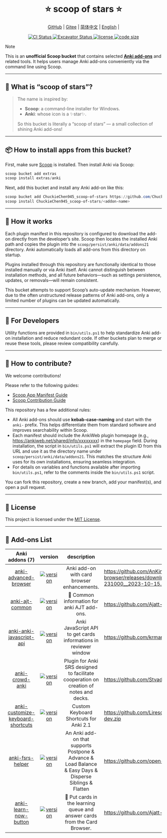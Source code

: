 <!-- markdownlint-disable MD033 MD041 -->
<p align="center">
    <h1 align="center">⭐ scoop of stars ⭐</h1>
</p>

<p align="center">
    <a href="https://github.com/ChuckieChen945/scoop-of-stars">GitHub</a> |
    <a href="https://gitee.com/Chuckie_Chen/scoop-of-stars">Gitee</a> |
    <a href="readme-cn.md">简体中文</a> |
    <a href="readme.md">English</a> |
</p>

<p align="center">
    <a href="https://github.com/ChuckieChen945/scoop-of-stars/actions/workflows/ci.yml">
        <img src="https://github.com/ChuckieChen945/scoop-of-stars/actions/workflows/ci.yml/badge.svg" alt="CI Status" />
    </a>
    <a href="https://github.com/ChuckieChen945/scoop-of-stars/actions/workflows/excavator.yml">
        <img src="https://github.com/ChuckieChen945/scoop-of-stars/actions/workflows/excavator.yml/badge.svg" alt="Excavator Status" />
    </a>
    <a href="https://github.com/ChuckieChen945/scoop-of-stars/blob/main/license">
        <img src="https://img.shields.io/github/license/ChuckieChen945/scoop-of-stars" alt="license" />
    </a>
    <a href="https://img.shields.io/github/languages/code-size/ChuckieChen945/scoop-of-stars.svg">
        <img src="https://img.shields.io/github/languages/code-size/ChuckieChen945/scoop-of-stars.svg" alt="code size" />
    </a>
</p>

> [!Note]
>
> This is an **unofficial Scoop bucket** that contains selected **[Anki add-ons](https://ankiweb.net/shared/addons)** and related tools. It helps users manage Anki add-ons conveniently via the command line using Scoop.

---

## 🌟 What is “scoop of stars”?

> The name is inspired by:
>
> * **Scoop**: a command-line installer for Windows.
> * **Anki**: whose icon is a ✨star✨.
>
> So this bucket is literally a “scoop of stars” — a small collection of shining Anki add-ons!

---

## 📦 How to install apps from this bucket?

First, make sure [Scoop](https://scoop.sh) is installed. Then install Anki via Scoop:

```powershell
scoop bucket add extras
scoop install extras/anki
```

Next, add this bucket and install any Anki add-on like this:

```powershell
scoop bucket add ChuckieChen945_scoop-of-stars https://github.com/ChuckieChen945/scoop-of-stars.git
scoop install ChuckieChen945_scoop-of-stars/<addon-name>
```

---

## 🧠 How it works

Each plugin manifest in this repository is configured to download the add-on directly from the developer’s site. Scoop then locates the installed Anki path and copies the plugin into the `scoop/persist/anki/data/addons21` directory. Anki automatically loads all add-ons from this directory on startup.

Plugins installed through this repository are functionally identical to those installed manually or via Anki itself. Anki cannot distinguish between installation methods, and all future behaviors—such as settings persistence, updates, or removals—will remain consistent.

This bucket attempts to support Scoop’s auto-update mechanism. However, due to the often unstructured release patterns of Anki add-ons, only a limited number of plugins can be updated automatically.

---

## 🙋 For Developers

Utility functions are provided in `bin/utils.ps1` to help standardize Anki add-on installation and reduce redundant code. If other buckets plan to merge or reuse these tools, please review compatibility carefully.

---

## 🤝 How to contribute?

We welcome contributions!

Please refer to the following guides:

* [Scoop App Manifest Guide](https://github.com/ScoopInstaller/Scoop/wiki/App-Manifests)
* [Scoop Contribution Guide](https://github.com/ScoopInstaller/.github/blob/main/.github/CONTRIBUTING.md)

This repository has a few additional rules:

* All Anki add-ons should use **kebab-case-naming** and start with the `anki-` prefix. This helps differentiate them from standard software and improves searchability within Scoop.
* Each manifest should include the AnkiWeb plugin homepage (e.g., <https://ankiweb.net/shared/info/xxxxxxxx>) in the `homepage` field. During installation, the script in `bin/utils.ps1` will extract the plugin ID from this URL and use it as the directory name under `scoop/persist/anki/data/addons21`. This matches the structure Anki uses for its own installations, ensuring seamless integration.
* For details on variables and functions available after importing `bin/utils.ps1`, refer to the comments inside the `bin/utils.ps1` script.

You can fork this repository, create a new branch, add your manifest(s), and open a pull request.

---

## 📜 License

This project is licensed under the [MIT License](LICENSE).

---

## 📃 Add-ons List

<!-- prettier-ignore-start -->
|Anki addons (7)|version|description|github url|
|:-:|:-:|:-:|-|
|[anki-advanced-browser](https://ankiweb.net/shared/info/874215009 "Click to view the homepage or repository of anki-advanced-browser")|<a href="./bucket/anki-advanced-browser.json" title="Click to view the manifest json file of anki-advanced-browser"><img src="https://img.shields.io/badge/dynamic/json?url=https%3A%2F%2Fraw.githubusercontent.com%2FChuckieChen945%2Fscoop-of-stars%2Frefs%2Fheads%2Fmain%2Fbucket%2Fanki-advanced-browser.json&query=%24.version&prefix=v&label=%20" alt="version" /></a>|Anki add-on with card browser enhancements.|<https://github.com/AnKing-VIP/advanced-browser/releases/download/v4.4/Advanced_Browser__branch_idx_5__AnkiVers_231000-231000__2023-10-15.ankiaddon#/dl.zip>|
|[anki-ajt-common](https://github.com/Ajatt-Tools/ajt_common/ "Click to view the homepage or repository of anki-ajt-common")|<a href="./bucket/anki-ajt-common.json" title="Click to view the manifest json file of anki-ajt-common"><img src="https://img.shields.io/badge/dynamic/json?url=https%3A%2F%2Fraw.githubusercontent.com%2FChuckieChen945%2Fscoop-of-stars%2Frefs%2Fheads%2Fmain%2Fbucket%2Fanki-ajt-common.json&query=%24.version&prefix=v&label=%20" alt="version" /></a>|🍘 Common information for anki AJT add-ons.|<https://github.com/Ajatt-Tools/ajt_common/archive/refs/heads/main.zip>|
|[anki-anki-javascript-api](https://ankiweb.net/shared/info/1490471827 "Click to view the homepage or repository of anki-anki-javascript-api")|<a href="./bucket/anki-anki-javascript-api.json" title="Click to view the manifest json file of anki-anki-javascript-api"><img src="https://img.shields.io/badge/dynamic/json?url=https%3A%2F%2Fraw.githubusercontent.com%2FChuckieChen945%2Fscoop-of-stars%2Frefs%2Fheads%2Fmain%2Fbucket%2Fanki-anki-javascript-api.json&query=%24.version&prefix=v&label=%20" alt="version" /></a>|Anki JavaScript API to get cards informations in reviewer window|<https://github.com/krmanik/AnkiJS-API/archive/refs/heads/main.zip>|
|[anki-crowd-anki](https://ankiweb.net/shared/info/1788670778 "Click to view the homepage or repository of anki-crowd-anki")|<a href="./bucket/anki-crowd-anki.json" title="Click to view the manifest json file of anki-crowd-anki"><img src="https://img.shields.io/badge/dynamic/json?url=https%3A%2F%2Fraw.githubusercontent.com%2FChuckieChen945%2Fscoop-of-stars%2Frefs%2Fheads%2Fmain%2Fbucket%2Fanki-crowd-anki.json&query=%24.version&prefix=v&label=%20" alt="version" /></a>|Plugin for Anki SRS designed to facilitate cooperation on creation of notes and decks.|<https://github.com/Stvad/CrowdAnki/releases/download/v0.9.5/crowd_anki_20231030.zip>|
|[anki-customize-keyboard-shortcuts](https://ankiweb.net/shared/info/24411424 "Click to view the homepage or repository of anki-customize-keyboard-shortcuts")|<a href="./bucket/anki-customize-keyboard-shortcuts.json" title="Click to view the manifest json file of anki-customize-keyboard-shortcuts"><img src="https://img.shields.io/badge/dynamic/json?url=https%3A%2F%2Fraw.githubusercontent.com%2FChuckieChen945%2Fscoop-of-stars%2Frefs%2Fheads%2Fmain%2Fbucket%2Fanki-customize-keyboard-shortcuts.json&query=%24.version&prefix=v&label=%20" alt="version" /></a>|Custom Keyboard Shortcuts for Anki 2.1|<https://github.com/Liresol/anki-custom-shortcuts/archive/refs/heads/merge-main-into-dev.zip>|
|[anki-fsrs-helper](https://ankiweb.net/shared/info/759844606 "Click to view the homepage or repository of anki-fsrs-helper")|<a href="./bucket/anki-fsrs-helper.json" title="Click to view the manifest json file of anki-fsrs-helper"><img src="https://img.shields.io/badge/dynamic/json?url=https%3A%2F%2Fraw.githubusercontent.com%2FChuckieChen945%2Fscoop-of-stars%2Frefs%2Fheads%2Fmain%2Fbucket%2Fanki-fsrs-helper.json&query=%24.version&prefix=v&label=%20" alt="version" /></a>|An Anki add-on that supports Postpone & Advance & Load Balance & Easy Days & Disperse Siblings & Flatten|<https://github.com/open-spaced-repetition/fsrs4anki-helper/archive/refs/heads/main.zip>|
|[anki-learn-now-button](https://ankiweb.net/shared/info/1021636467 "Click to view the homepage or repository of anki-learn-now-button")|<a href="./bucket/anki-learn-now-button.json" title="Click to view the manifest json file of anki-learn-now-button"><img src="https://img.shields.io/badge/dynamic/json?url=https%3A%2F%2Fraw.githubusercontent.com%2FChuckieChen945%2Fscoop-of-stars%2Frefs%2Fheads%2Fmain%2Fbucket%2Fanki-learn-now-button.json&query=%24.version&prefix=v&label=%20" alt="version" /></a>|🍝 Put cards in the learning queue and answer cards from the Card Browser.|<https://github.com/Ajatt-Tools/learn-now-button/archive/refs/heads/main.zip>|
<!-- prettier-ignore-end -->
